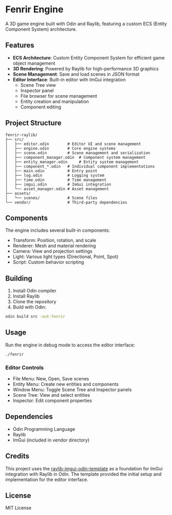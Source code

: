 # Fenrir Engine

A 3D game engine built with Odin and Raylib, featuring a custom ECS (Entity Component System) architecture.

## Features

- **ECS Architecture**: Custom Entity Component System for efficient game object management
- **3D Rendering**: Powered by Raylib for high-performance 3D graphics
- **Scene Management**: Save and load scenes in JSON format
- **Editor Interface**: Built-in editor with ImGui integration
  - Scene Tree view
  - Inspector panel
  - File browser for scene management
  - Entity creation and manipulation
  - Component editing

## Project Structure

```
fenrir-raylib/
├── src/
│   ├── editor.odin        # Editor UI and scene management
│   ├── engine.odin        # Core engine systems
│   ├── scene.odin         # Scene management and serialization
│   ├── component_manager.odin  # Component system management
│   ├── entity_manager.odin     # Entity system management
│   ├── component_*.odin   # Individual component implementations
│   ├── main.odin          # Entry point
│   ├── log.odin           # Logging system
│   ├── time.odin          # Time management
│   ├── imgui.odin         # ImGui integration
│   └── asset_manager.odin # Asset management
├── assets/
│   └── scenes/            # Scene files
└── vendor/                # Third-party dependencies
```

## Components

The engine includes several built-in components:
- Transform: Position, rotation, and scale
- Renderer: Mesh and material rendering
- Camera: View and projection settings
- Light: Various light types (Directional, Point, Spot)
- Script: Custom behavior scripting

## Building

1. Install Odin compiler
2. Install Raylib
3. Clone the repository
4. Build with Odin:
```bash
odin build src -out:fenrir
```

## Usage

Run the engine in debug mode to access the editor interface:
```bash
./fenrir
```

### Editor Controls
- File Menu: New, Open, Save scenes
- Entity Menu: Create new entities and components
- Window Menu: Toggle Scene Tree and Inspector panels
- Scene Tree: View and select entities
- Inspector: Edit component properties

## Dependencies

- Odin Programming Language
- Raylib
- ImGui (included in vendor directory)

## Credits

This project uses the [raylib-imgui-odin-template](https://github.com/Georgefwm/raylib-imgui-odin-template) as a foundation for ImGui integration with Raylib in Odin. The template provided the initial setup and implementation for the editor interface.

## License

MIT License